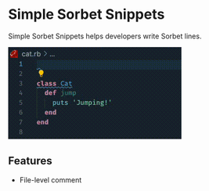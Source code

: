 # Simple Sorbet Snippets

Simple Sorbet Snippets helps developers write Sorbet lines.

![Example](images/example.gif)

## Features

- File-level comment
